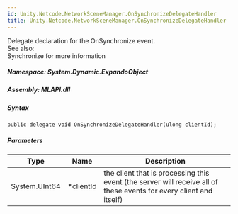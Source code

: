 ```yaml
---  
id: Unity.Netcode.NetworkSceneManager.OnSynchronizeDelegateHandler  
title: Unity.Netcode.NetworkSceneManager.OnSynchronizeDelegateHandler  
---
```


<div class="markdown level0 summary">

Delegate declaration for the OnSynchronize event.  
See also:  
Synchronize for more information

</div>

<div class="markdown level0 conceptual">

</div>

##### **Namespace**: System.Dynamic.ExpandoObject

##### **Assembly**: MLAPI.dll

##### Syntax

``` lang-csharp
public delegate void OnSynchronizeDelegateHandler(ulong clientId);
```

##### Parameters

| Type          | Name       | Description                                                                                                        |
|---------------|------------|--------------------------------------------------------------------------------------------------------------------|
| System.UInt64 | \*clientId | the client that is processing this event (the server will receive all of these events for every client and itself) |
